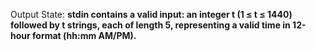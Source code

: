 Output State: **stdin contains a valid input: an integer t (1 ≤ t ≤ 1440) followed by t strings, each of length 5, representing a valid time in 12-hour format (hh:mm AM/PM).**